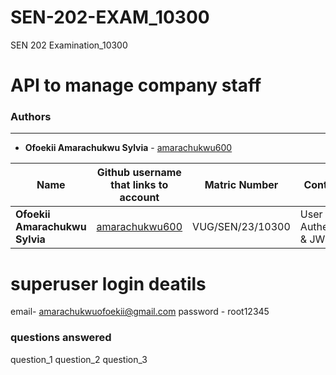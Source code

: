 # SEN-202-EXAM_10300
SEN 202 Examination_10300

# API to manage company staff


### Authors
---
- **Ofoekii Amarachukwu Sylvia** - [amarachukwu600](https://github.com/amarachukwu600)

|**Name**       | **Github username that links to account**         | **Matric Number** |	**Contribution** |
|---------------|---------------------------------------------------|-------------------|------------------|
|**Ofoekii Amarachukwu Sylvia**	|[amarachukwu600](https://github.com/amarachukwu600/) |VUG/SEN/23/10300 |User Authentication & JWT|

# superuser login deatils 
email- amarachukwuofoekii@gmail.com
password - root12345

### questions answered
question_1
question_2
question_3